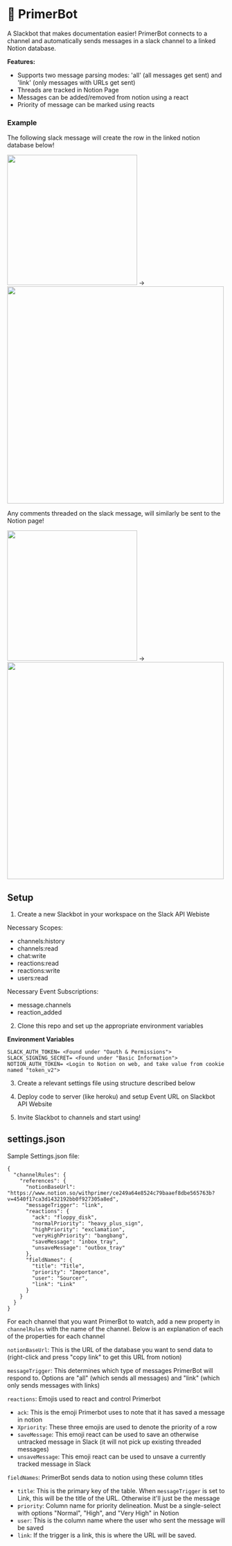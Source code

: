 # 🤖 PrimerBot

A Slackbot that makes documentation easier! PrimerBot connects to a channel and automatically sends messages in a slack channel to a linked Notion database. 

**Features:**
- Supports two message parsing modes: 'all' (all messages get sent) and 'link' (only messages with URLs get sent)
- Threads are tracked in Notion Page
- Messages can be added/removed from notion using a react
- Priority of message can be marked using reacts

### Example

The following slack message will create the row in the linked notion database below!
<p float="left">
  <img src="https://imgur.com/souAJnJ.png" width="300" />
  ->
  <img src="https://imgur.com/ye89LD4.png" width="500" /> 
</p>

Any comments threaded on the slack message, will similarly be sent to the Notion page!
<p float="left">
  <img src="https://imgur.com/whRG8Wi.png" width="300" />
  ->
  <img src="https://imgur.com/tx3U3qp.png" width="500" /> 
</p>

## Setup

1. Create a new Slackbot in your workspace on the Slack API Webiste

Necessary Scopes: 
- channels:history
- channels:read
- chat:write
- reactions:read
- reactions:write
- users:read

Necessary Event Subscriptions: 
- message.channels
- reaction_added

2. Clone this repo and set up the appropriate environment variables

**Environment Variables**
```
SLACK_AUTH_TOKEN= <Found under "Oauth & Permissions">
SLACK_SIGNING_SECRET= <Found under "Basic Information">
NOTION_AUTH_TOKEN= <Login to Notion on web, and take value from cookie named "token_v2">
```

3. Create a relevant settings file using structure described below

4. Deploy code to server (like heroku) and setup Event URL on Slackbot API Website

5. Invite Slackbot to channels and start using!

## settings.json

Sample Settings.json file: 

```
{
  "channelRules": {
    "references": {
      "notionBaseUrl": "https://www.notion.so/withprimer/ce249a64e8524c79baaef8dbe565763b?v=4540f17ca3d1432192bb0f927305a8ed",
      "messageTrigger": "link",
      "reactions": {
        "ack": "floppy_disk",
        "normalPriority": "heavy_plus_sign",
        "highPriority": "exclamation",
        "veryHighPriority": "bangbang",
        "saveMessage": "inbox_tray",
        "unsaveMessage": "outbox_tray"
      },
      "fieldNames": {
        "title": "Title",
        "priority": "Importance",
        "user": "Sourcer",
        "link": "Link"
      }
    }
  }
}
```
For each channel that you want PrimerBot to watch, add a new property in `channelRules` with the name of the channel. Below is an explanation of each of the properties for each channel

`notionBaseUrl`: This is the URL of the database you want to send data to (right-click and press "copy link" to get this URL from notion)

`messageTrigger`: This determines which type of messages PrimerBot will respond to. Options are "all" (which sends all messages) and "link" (which only sends messages with links)

`reactions`: Emojis used to react and control Primerbot

- `ack`: This is the emoji Primerbot uses to note that it has saved a message in notion
- `Xpriority`: These three emojis are used to denote the priority of a row 
- `saveMessage`: This emoji react can be used to save an otherwise untracked message in Slack (it will not pick up existing threaded messages)
- `unsaveMessage`: This emoji react can be used to unsave a currently tracked message in Slack


`fieldNames`: PrimerBot sends data to notion using these column titles

- `title`: This is the primary key of the table. When `messageTrigger` is set to Link, this will be the title of the URL. Otherwise it'll just be the message
- `priority`: Column name for priority delineation. Must be a single-select with options "Normal", "High", and "Very High" in Notion
- `user`: This is the column name where the user who sent the message will be saved
- `link`: If the trigger is a link, this is where the URL will be saved.
